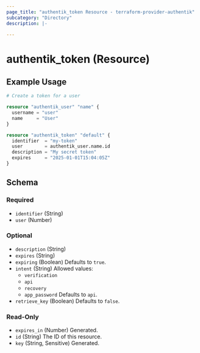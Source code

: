 ```yaml
---
page_title: "authentik_token Resource - terraform-provider-authentik"
subcategory: "Directory"
description: |-
  
---
```


# authentik_token (Resource)



## Example Usage

```terraform
# Create a token for a user

resource "authentik_user" "name" {
  username = "user"
  name     = "User"
}

resource "authentik_token" "default" {
  identifier  = "my-token"
  user        = authentik_user.name.id
  description = "My secret token"
  expires     = "2025-01-01T15:04:05Z"
}
```

<!-- schema generated by tfplugindocs -->
## Schema

### Required

- `identifier` (String)
- `user` (Number)

### Optional

- `description` (String)
- `expires` (String)
- `expiring` (Boolean) Defaults to `true`.
- `intent` (String) Allowed values:
  - `verification`
  - `api`
  - `recovery`
  - `app_password`
 Defaults to `api`.
- `retrieve_key` (Boolean) Defaults to `false`.

### Read-Only

- `expires_in` (Number) Generated.
- `id` (String) The ID of this resource.
- `key` (String, Sensitive) Generated.

